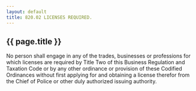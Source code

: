 ```yaml
---
layout: default 
title: 820.02 LICENSES REQUIRED.
---
```


{{ page.title }}
----------------

No person shall engage in any of the trades, businesses or professions
for which licenses are required by Title Two of this Business Regulation
and Taxation Code or by any other ordinance or provision of these
Codified Ordinances without first applying for and obtaining a license
therefor from the Chief of Police or other duly authorized issuing
authority.
